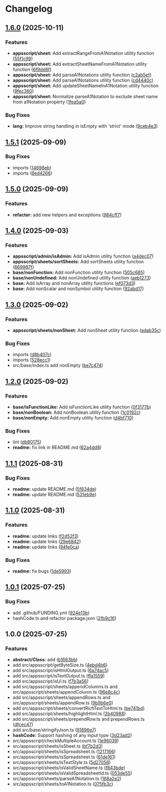 # Changelog

## [1.6.0](https://github.com/MaksymStoianov/appsscript-utils/compare/v1.5.1...v1.6.0) (2025-10-11)

### Features

- **appsscript/sheet:** Add extractRangeFromA1Notation utility function ([55f1c99](https://github.com/MaksymStoianov/appsscript-utils/commit/55f1c99cc606d6f852286909e0513ea6de221113))
- **appsscript/sheet:** Add extractSheetNameFromA1Notation utility function ([6f9dd6f](https://github.com/MaksymStoianov/appsscript-utils/commit/6f9dd6fffbb5136918512ae0d1c13e82a6a56c50))
- **appsscript/sheet:** Add parseA1Notations utility function ([c2ab5ef](https://github.com/MaksymStoianov/appsscript-utils/commit/c2ab5ef73772e89bdd3229e91be71b0b1e8853b5))
- **appsscript/sheet:** Add parseA1Notations utility function ([cd4440c](https://github.com/MaksymStoianov/appsscript-utils/commit/cd4440c35d315c3c3933ca5406d219574ee096d2))
- **appsscript/sheet:** Add updateSheetNameInA1Notation utility function ([9fec360](https://github.com/MaksymStoianov/appsscript-utils/commit/9fec3600b3fef467d502b8996141558ea7d9f384))
- **appsscript/sheet:** Normalize parseA1Notation to exclude sheet name from a1Notation property ([1fea5a0](https://github.com/MaksymStoianov/appsscript-utils/commit/1fea5a07ebde235b3aed0748a1dacac8b9365ec5))

### Bug Fixes

- **lang:** Improve string handling in isEmpty with 'strict' mode ([9ceb4e3](https://github.com/MaksymStoianov/appsscript-utils/commit/9ceb4e35b1c39e65f909e7eeab3769112e308d8a))

## [1.5.1](https://github.com/MaksymStoianov/appsscript-utils/compare/v1.5.0...v1.5.1) (2025-09-09)

### Bug Fixes

- imports ([14698eb](https://github.com/MaksymStoianov/appsscript-utils/commit/14698eb18da88686f50b855637b9b454b4465473))
- imports ([6ed4266](https://github.com/MaksymStoianov/appsscript-utils/commit/6ed426619eb071006e0cd0dc79d1d5794fd4256e))

## [1.5.0](https://github.com/MaksymStoianov/appsscript-utils/compare/v1.4.0...v1.5.0) (2025-09-09)

### Features

- **refactor:** add new helpers and exceptions ([984cff7](https://github.com/MaksymStoianov/appsscript-utils/commit/984cff70df985cabdebaf8aa05f1339d1bf2e535))

## [1.4.0](https://github.com/MaksymStoianov/appsscript-utils/compare/v1.3.0...v1.4.0) (2025-09-03)

### Features

- **appsscript/admin/isAdmin:** Add isAdmin utility function ([a4dec07](https://github.com/MaksymStoianov/appsscript-utils/commit/a4dec07d6803baf5975f5f21dffb3c65e3f64e15))
- **appsscript/sheets/sortSheets:** Add sortSheets utility function ([669987f](https://github.com/MaksymStoianov/appsscript-utils/commit/669987f8ad89033d9e97900a0cda85fd2abdae0b))
- **base/nonFunction:** Add nonFunction utility function ([505c685](https://github.com/MaksymStoianov/appsscript-utils/commit/505c68542b65583218cd4cb75c228cefe763ad22))
- **base/nonUndefined:** Add nonUndefined utility function ([aeb1273](https://github.com/MaksymStoianov/appsscript-utils/commit/aeb1273480d238e1978af25a8ac1e6f4ea71921d))
- **base:** Add isArray and nonArray utility functions ([ef073d3](https://github.com/MaksymStoianov/appsscript-utils/commit/ef073d3250a00ca0357a5ca12f558df9caa066d5))
- **base:** Add nonScalar and nonSymbol utility function ([92abd17](https://github.com/MaksymStoianov/appsscript-utils/commit/92abd1717d9371c289cc9da368dbbf5b5b3ea888))

## [1.3.0](https://github.com/MaksymStoianov/appsscript-utils/compare/v1.2.0...v1.3.0) (2025-09-02)

### Features

- **appsscript/sheets/nonSheet:** Add nonSheet utility function ([adab35c](https://github.com/MaksymStoianov/appsscript-utils/commit/adab35cbe0561ed520bdf4f06b3fb8e60d0e3f17))

### Bug Fixes

- imports ([d8b407c](https://github.com/MaksymStoianov/appsscript-utils/commit/d8b407c46eb74a0a7277b435eb22eb7477f830eb))
- imports ([528ecc1](https://github.com/MaksymStoianov/appsscript-utils/commit/528ecc1580f84dfe26f4676eb8fbb420ba7cf500))
- src/base/index.ts add nonEmpty ([be7c474](https://github.com/MaksymStoianov/appsscript-utils/commit/be7c47444fb462c7fc71fe15e8fc5792a28f3dbc))

## [1.2.0](https://github.com/MaksymStoianov/appsscript-utils/compare/v1.1.1...v1.2.0) (2025-09-02)

### Features

- **base/isFunctionLike:** Add isFunctionLike utility function ([0f3177b](https://github.com/MaksymStoianov/appsscript-utils/commit/0f3177b5857a319c5eac51acd8d5d80a8fcc50fb))
- **base/nonBoolean:** Add nonBoolean utility function ([1c0192c](https://github.com/MaksymStoianov/appsscript-utils/commit/1c0192c14ca2f2a8e6e3120716f8c17c7e440ca7))
- **base/nonEmpty:** Add nonEmpty utility function ([d4bf710](https://github.com/MaksymStoianov/appsscript-utils/commit/d4bf7101d900923decee3261d048ede7d1f41108))

### Bug Fixes

- lint ([db80175](https://github.com/MaksymStoianov/appsscript-utils/commit/db80175b87a03a056c1900d8382d786063511566))
- **readme:** fix link in README.md ([62a4dd8](https://github.com/MaksymStoianov/appsscript-utils/commit/62a4dd897b93951452edc89d2ed2568db044e4de))

## [1.1.1](https://github.com/MaksymStoianov/appsscript-utils/compare/v1.1.0...v1.1.1) (2025-08-31)

### Bug Fixes

- **readme:** update README.md ([5f834de](https://github.com/MaksymStoianov/appsscript-utils/commit/5f834ded6e269349bbe564abac9603456c7b823d))
- **readme:** update README.md ([531eb9e](https://github.com/MaksymStoianov/appsscript-utils/commit/531eb9e5d195df4f0806e25a13e98ea607331f45))

## [1.1.0](https://github.com/MaksymStoianov/appsscript-utils/compare/v1.0.1...v1.1.0) (2025-08-31)

### Features

- **readme:** update links ([f2d52f3](https://github.com/MaksymStoianov/appsscript-utils/commit/f2d52f32175a345faf137a57c11c79e60eb5f264))
- **readme:** update links ([29e6842](https://github.com/MaksymStoianov/appsscript-utils/commit/29e684262beaa930ef47f25bfef0bad2381c003c))
- **readme:** update links ([94fe0ca](https://github.com/MaksymStoianov/appsscript-utils/commit/94fe0ca45ac06f3408c1d13440067cd232942ccf))

### Bug Fixes

- **readme:** fix bugs ([1de5993](https://github.com/MaksymStoianov/appsscript-utils/commit/1de59937c5da818caf81d201c1cadd66888e3de8))

## [1.0.1](https://github.com/MaksymStoianov/appsscript-utils/compare/v1.0.0...v1.0.1) (2025-07-25)

### Bug Fixes

- add .github/FUNDING.yml ([924e13b](https://github.com/MaksymStoianov/appsscript-utils/commit/924e13bc86314c7ec20b4f7d03d96865e6510d66))
- hashCode.ts and refactor package.json ([2fb9c16](https://github.com/MaksymStoianov/appsscript-utils/commit/2fb9c161b2dc3e0c9985b36d373e3e4272c32928))

## 1.0.0 (2025-07-25)

### Features

- **abstract/Class:** add ([b1663bb](https://github.com/MaksymStoianov/appsscript-utils/commit/b1663bbcd764f4b5b24962cceb7241f63481612e))
- add src/appsscript/getByteSize.ts ([4ebd4b6](https://github.com/MaksymStoianov/appsscript-utils/commit/4ebd4b67ab7ebb3f6711331bb34974df48118fce))
- add src/appsscript/isHtmlOutput.ts ([6a74ac5](https://github.com/MaksymStoianov/appsscript-utils/commit/6a74ac5c96c4b66e1380423582622a1451718c06))
- add src/appsscript/isTextOutput.ts ([ffa1559](https://github.com/MaksymStoianov/appsscript-utils/commit/ffa1559968978e6bf9d12e0da3ea314942700005))
- add src/appsscript/isUi.ts ([f7b3a56](https://github.com/MaksymStoianov/appsscript-utils/commit/f7b3a562b2841f8572d088e24d86b5d4e7079cc5))
- add src/appsscript/sheets/appendColumns.ts and src/appsscript/sheets/appendColumn.ts ([96e8c4c](https://github.com/MaksymStoianov/appsscript-utils/commit/96e8c4c84664eeafadec8a389095996b9f280b2c))
- add src/appsscript/sheets/appendRows.ts and src/appsscript/sheets/appendRow.ts ([9b9b6e0](https://github.com/MaksymStoianov/appsscript-utils/commit/9b9b6e0d6eb66905da26d17a308b01b22a250296))
- add src/appsscript/sheets/convertRichTextToHtml.ts ([be741bd](https://github.com/MaksymStoianov/appsscript-utils/commit/be741bdaeccfc3776c22c55d4db43e0f0f638823))
- add src/appsscript/sheets/highlightHtml.ts ([2b40988](https://github.com/MaksymStoianov/appsscript-utils/commit/2b40988cfd26b165dedd73307f888cfbf75087e4))
- add src/appsscript/sheets/prependRow.ts and prependRows.ts ([dfcec47](https://github.com/MaksymStoianov/appsscript-utils/commit/dfcec478168cd1da554188ffad44b19e52fd6fdd))
- add src/base/stringifyJson.ts ([91896e7](https://github.com/MaksymStoianov/appsscript-utils/commit/91896e7de82121f652c053205a8802205bd90d69))
- **hashCode:** Support hashing of any input type ([3d23ad2](https://github.com/MaksymStoianov/appsscript-utils/commit/3d23ad2cdb9eba0bb24bb9f8866ebd0536c0a59a))
- src/appsscript/checkMultipleAccount.ts ([1e96039](https://github.com/MaksymStoianov/appsscript-utils/commit/1e960393f9b58fe5e8b6bc5d06e642d33561cb73))
- src/appsscript/sheets/isSheet.ts ([bf7b2d3](https://github.com/MaksymStoianov/appsscript-utils/commit/bf7b2d394f730e3ce431c944537135100221b0a4))
- src/appsscript/sheets/isSpreadsheet.ts ([1217166](https://github.com/MaksymStoianov/appsscript-utils/commit/1217166e87592af4380ef00a1c14b923d3888d1c))
- src/appsscript/sheets/isSpreadsheet.ts ([61de161](https://github.com/MaksymStoianov/appsscript-utils/commit/61de161bec2358c02783c4b2f4fbd430ea5d21f0))
- src/appsscript/sheets/isTextStyle.ts ([5d27058](https://github.com/MaksymStoianov/appsscript-utils/commit/5d270581b6002ad120df110879ad858ce897ec89))
- src/appsscript/sheets/isValidSheetName.ts ([f843bde](https://github.com/MaksymStoianov/appsscript-utils/commit/f843bdea6f00228bc3bc7dcfb4859495a30cdc57))
- src/appsscript/sheets/isValidSpreadsheetId.ts ([053de55](https://github.com/MaksymStoianov/appsscript-utils/commit/053de555102d5efbc4b853fdad7f60314d500d1a))
- src/appsscript/sheets/parseA1Notation.ts ([168a2e2](https://github.com/MaksymStoianov/appsscript-utils/commit/168a2e207d4630016371add9c6509485c09ba7ec))
- src/appsscript/sheets/toA1Notation.ts ([075fb3c](https://github.com/MaksymStoianov/appsscript-utils/commit/075fb3c81e7d855aff01f34e6a12a88b2f111e6c))
